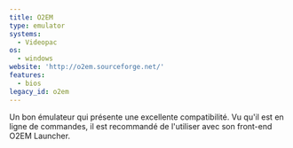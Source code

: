 ```yaml
---
title: O2EM
type: emulator
systems:
  - Videopac
os:
  - windows
website: 'http://o2em.sourceforge.net/'
features:
  - bios
legacy_id: o2em
---
```

Un bon émulateur qui présente une excellente compatibilité. Vu qu'il est en ligne de commandes, il est recommandé de l'utiliser avec son front-end O2EM Launcher.
